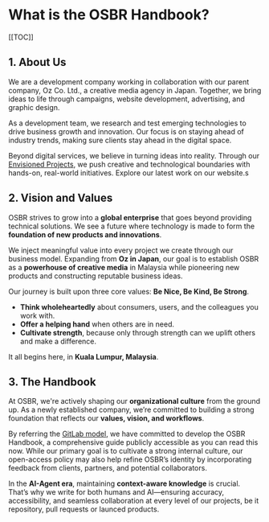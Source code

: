 # What is the OSBR Handbook?

[[TOC]]

## 1. About Us

We are a development company working in collaboration with our parent company, Oz Co. Ltd., a creative media agency in Japan. Together, we bring ideas to life through campaigns, website development, advertising, and graphic design.

As a development team, we research and test emerging technologies to drive business growth and innovation. Our focus is on staying ahead of industry trends, making sure clients stay ahead in the digital space.

Beyond digital services, we believe in turning ideas into reality. Through our [Envisioned Projects](strategy.md#envision-project), we push creative and technological boundaries with hands-on, real-world initiatives. Explore our latest work on our website.s

## 2. Vision and Values

OSBR strives to grow into a **global enterprise** that goes beyond providing technical solutions. We see a future where technology is made to form the **foundation of new products and innovations**.

We inject meaningful value into every project we create through our business model. Expanding from **Oz in Japan**, our goal is to establish OSBR as a **powerhouse of creative media** in Malaysia while pioneering new products and constructing reputable business ideas.

Our journey is built upon three core values: **Be Nice, Be Kind, Be Strong**.

- **Think wholeheartedly** about consumers, users, and the colleagues you work with.
- **Offer a helping hand** when others are in need.
- **Cultivate strength**, because only through strength can we uplift others and make a difference.

It all begins here, in **Kuala Lumpur, Malaysia**.

## 3. The Handbook

At OSBR, we're actively shaping our **organizational culture** from the ground up. As a newly established company, we’re committed to building a strong foundation that reflects our **values, vision, and workflows**.

By referring the [GitLab model](https://www.hbs.edu/faculty/Pages/item.aspx?num=57917), we have committed to develop the OSBR Handbook, a comprehensive guide publicly accessible as you can read this now. While our primary goal is to cultivate a strong internal culture, our open-access policy may also help refine OSBR’s identity by incorporating feedback from clients, partners, and potential collaborators.

In the **AI-Agent era**, maintaining **context-aware knowledge** is crucial. That’s why we write for both humans and AI—ensuring accuracy, accessibility, and seamless collaboration at every level of our projects, be it repository, pull requests or launced products.
